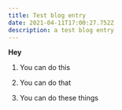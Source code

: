 ```yaml
---
title: Test blog entry
date: 2021-04-11T17:00:27.752Z
description: a test blog entry
---
```

**Hey**



1. You can do this

2. You can do that

3. You can do these things